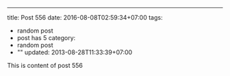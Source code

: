 ---
title: Post 556
date: 2016-08-08T02:59:34+07:00
tags:
  - random post
  - post has 5
category:
  - random post
  - ""
updated: 2013-08-28T11:33:39+07:00

This is content of post 556